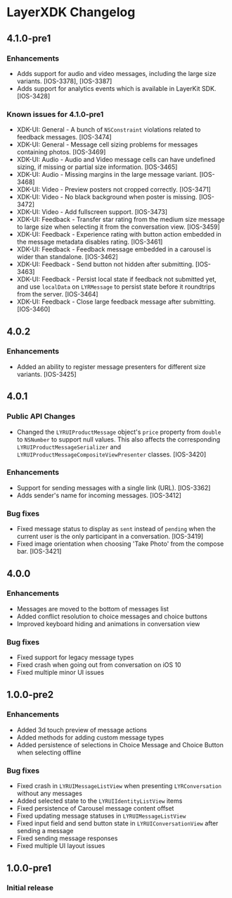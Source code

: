 # LayerXDK Changelog

## 4.1.0-pre1

### Enhancements

* Adds support for audio and video messages, including the large size variants. [IOS-3378], [IOS-3387]
* Adds support for analytics events which is available in LayerKit SDK. [IOS-3428]

### Known issues for 4.1.0-pre1

* XDK-UI: General - A bunch of `NSConstraint` violations related to feedback messages. [IOS-3474]
* XDK-UI: General - Message cell sizing problems for messages containing photos. [IOS-3469]
* XDK-UI: Audio - Audio and Video message cells can have undefined sizing, if missing or partial size information. [IOS-3465]
* XDK-UI: Audio - Missing margins in the large message variant. [IOS-3468]
* XDK-UI: Video - Preview posters not cropped correctly. [IOS-3471]
* XDK-UI: Video - No black background when poster is missing. [IOS-3472]
* XDK-UI: Video - Add fullscreen support. [IOS-3473]
* XDK-UI: Feedback - Transfer star rating from the medium size message to large size when selecting it from the conversation view. [IOS-3459]
* XDK-UI: Feedback - Experience rating with button action embedded in the message metadata disables rating. [IOS-3461]
* XDK-UI: Feedback - Feedback message embedded in a carousel is wider than standalone. [IOS-3462]
* XDK-UI: Feedback - Send button not hidden after submitting. [IOS-3463]
* XDK-UI: Feedback - Persist local state if feedback not submitted yet, and use `localData` on `LYRMessage` to persist state before it roundtrips from the server. [IOS-3464]
* XDK-UI: Feedback - Close large feedback message after submitting. [IOS-3460]

## 4.0.2

### Enhancements

* Added an ability to register message presenters for different size variants. [IOS-3425]

## 4.0.1

### Public API Changes

* Changed the `LYRUIProductMessage` object's `price` property from `double` to `NSNumber` to support null values. This also affects the corresponding `LYRUIProductMessageSerializer` and `LYRUIProductMessageCompositeViewPresenter` classes. [IOS-3420]

### Enhancements

* Support for sending messages with a single link (URL). [IOS-3362]
* Adds sender's name for incoming messages. [IOS-3412]

### Bug fixes

* Fixed message status to display as `sent` instead of `pending` when the current user is the only participant in a conversation. [IOS-3419]
* Fixed image orientation when choosing 'Take Photo' from the compose bar. [IOS-3421]

## 4.0.0

### Enhancements

* Messages are moved to the bottom of messages list
* Added conflict resolution to choice messages and choice buttons
* Improved keyboard hiding and animations in conversation view

### Bug fixes

* Fixed support for legacy message types
* Fixed crash when going out from conversation on iOS 10
* Fixed multiple minor UI issues

## 1.0.0-pre2

### Enhancements

* Added 3d touch preview of message actions
* Added methods for adding custom message types
* Added persistence of selections in Choice Message and Choice Button when selecting offline

### Bug fixes

* Fixed crash in `LYRUIMessageListView` when presenting `LYRConversation` without any messages
* Added selected state to the `LYRUIIdentityListView` items
* Fixed persistence of Carousel message content offset
* Fixed updating message statuses in `LYRUIMessageListView`
* Fixed input field and send button state in `LYRUIConversationView` after sending a message
* Fixed sending message responses
* Fixed multiple UI layout issues

## 1.0.0-pre1

### Initial release
